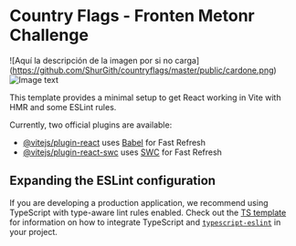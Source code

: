 # Country Flags - Fronten Metonr Challenge

<span>![</span><span>Aquí la descripción de la imagen por si no carga</span><span>]</span><span>(</span><span>https://github.com/ShurGith/countryflags/master/public/cardone.png</span><span>)</span>
![Image text](https://github.com/ShurGith/countryflags/master/public/cardone.png)

This template provides a minimal setup to get React working in Vite with HMR and some ESLint rules.

Currently, two official plugins are available:

- [@vitejs/plugin-react](https://github.com/vitejs/vite-plugin-react/blob/main/packages/plugin-react) uses [Babel](https://babeljs.io/) for Fast Refresh
- [@vitejs/plugin-react-swc](https://github.com/vitejs/vite-plugin-react/blob/main/packages/plugin-react-swc) uses [SWC](https://swc.rs/) for Fast Refresh

## Expanding the ESLint configuration

If you are developing a production application, we recommend using TypeScript with type-aware lint rules enabled. Check out the [TS template](https://github.com/vitejs/vite/tree/main/packages/create-vite/template-react-ts) for information on how to integrate TypeScript and [`typescript-eslint`](https://typescript-eslint.io) in your project.
